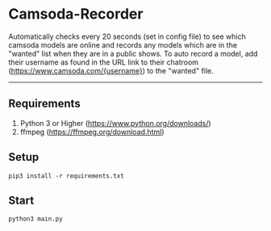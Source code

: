 # Camsoda-Recorder
Automatically checks every 20 seconds (set in config file) to see which camsoda models are online and records any models which are in the "wanted" list when they are in a public shows. To auto record a model, add their username as found in the URL link to their chatroom (https://www.camsoda.com/{username}) to the "wanted" file.

---

## Requirements

1. Python 3 or Higher (https://www.python.org/downloads/)
2. ffmpeg (https://ffmpeg.org/download.html)

## Setup

```shell
pip3 install -r requirements.txt
```

## Start

```shell
python3 main.py
```
